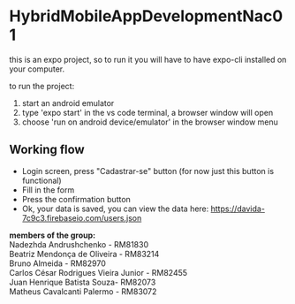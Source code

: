 # HybridMobileAppDevelopmentNac01

this is an expo project, 
so to run it you will have to have expo-cli installed on your computer.

to run the project:
1) start an android emulator
2) type 'expo start' in the vs code terminal, a browser window will open
3) choose 'run on android device/emulator' in the browser window menu

## Working flow
- Login screen, press "Cadastrar-se" button (for now just this button is functional)
- Fill in the form
- Press the confirmation button
- Ok, your data is saved, you can view the data here: https://davida-7c9c3.firebaseio.com/users.json

<b>members of the group:  </b>
<br> Nadezhda Andrushchenko - RM81830  <br>Beatriz Mendonça de Oliveira - RM83214<br> Bruno Almeida - RM82970 <br> Carlos César Rodrigues Vieira Junior - RM82455 <br> Juan Henrique Batista Souza- RM82073 <br> Matheus Cavalcanti Palermo - RM83072 
